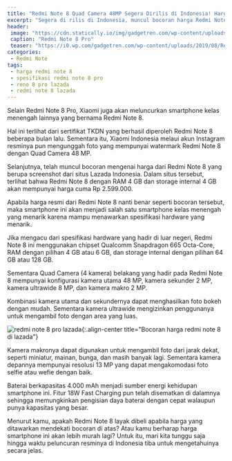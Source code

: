 ```yaml
---
title: "Redmi Note 8 Quad Camera 48MP Segera Dirilis di Indonesia! Harganya Bocor Duluan"
excerpt: "Segera di rilis di Indonesia, muncul bocoran harga Redmi Note 8 yangbakan dijual di Lazada"
header:
 image: "https://cdn.statically.io/img/gadgetren.com/wp-content/uploads/2019/08/Redmi-Note-8-Pro-Featur-1024x608.jpg"
 caption: "Redmi Note 8 Pro"
 teaser: "https://i0.wp.com/gadgetren.com/wp-content/uploads/2019/08/Redmi-Note-8-Pro-Featur-1024x608.jpg?resize=640,320"
categories:
 - Redmi Note
tags:
 - harga redmi note 8
 - spesifikasi redmi note 8 pro
 - reno 8 pro lazada
 - redmi note 8 lazada
---
```

Selain Redmi Note 8 Pro, Xiaomi juga akan meluncurkan smartphone kelas menengah lainnya yang bernama Redmi Note 8.

Hal ini terlihat dari sertifikat TKDN yang berhasil diperoleh Redmi Note 8 beberapa bulan lalu. Sementara itu, Xiaomi Indonesia melaui akun Instagram resminya pun mengunggah foto yang mempunyai watermark Redmi Note 8 dengan Quad Camera 48 MP.

Selanjutnya, telah muncul bocoran mengenai harga dari Redmi Note 8 yang berupa screenshot dari situs Lazada Indonesia. Dalam situs tersebut, terlihat bahwa Redmi Note 8 dengan RAM 4 GB dan storage internal 4 GB akan mempunyai harga cuma Rp 2.599.000.

Apabila harga resmi dari Redmi Note 8 nanti benar seperti bocoran tersebut, maka smartphone ini akan menjadi salah satu smartphone kelas menengah yang menarik karena mampu menawarkan spesifikasi hardware yang menarik.

Jika mengacu dari spesifikasi hardware yang hadir di luar negeri, Redmi Note 8 ini menggunakan chipset Qualcomm Snapdragon 665 Octa-Core, RAM dengan pilihan 4 GB atau 6 GB, dan storage internal dengan pilihan 64 GB atau 128 GB.

Sementara Quad Camera (4 kamera) belakang yang hadir pada Redmi Note 8 mempunyai konfigurasi kamera utama 48 MP, kamera sekunder 2 MP, kamera ultrawide 8 MP, dan kamera makro 2 MP.

Kombinasi kamera utama dan sekundernya dapat menghasilkan foto bokeh dengan mudah. Sementara kamera ultrawide mengizinkan penggunanya untuk mengambil foto dengan area yang luas.

![redmi note 8 pro lazada](https://gadgetren.com/wp-content/uploads/2019/10/Xiaomi-Redmi-Note-8-Lazada-bocoran-harga-1024x640.jpg){:.align-center title="Bocoran harga redmi note 8 di lazada"}

Kamera makronya dapat digunakan untuk mengambil foto dari jarak dekat, seperti miniatur, mainan, bunga, dan masih banyak lagi. Sementara kamera depannya mempunyai resolusi 13 MP yang dapat mengakomodasi foto selfie atau wefie dengan baik.

Baterai berkapasitas 4.000 mAh menjadi sumber energi kehidupan smartphone ini. Fitur 18W Fast Charging pun telah disematkan di dalamnya sehingga memungkinkan pengisian daya baterai dengan cepat walaupun punya kapasitas yang besar.

Menurut kamu, apakah Redmi Note 8 layak dibeli apabila harga yang ditawarkan mendekati bocoran di atas? Atau kamu berharap harga smartphone ini akan lebih murah lagi? Untuk itu, mari kita tunggu saja hingga waktu peluncuran resminya di Indonesia tiba untuk mengetahuinya secara jelas.

